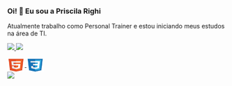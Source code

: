 ### Oi! 👋 Eu sou a Priscila Righi

Atualmente trabalho como Personal Trainer e estou iniciando meus estudos na área de TI.


<div>
  <a href="https://beacons.ai/pri-righi">
  <img height="130em" src="https://github-readme-stats.vercel.app/api?username=pri-righi&show_icons=true&theme=dark&include_all_commits=true&count_private=true"/>
  <img height="130em" src="https://github-readme-stats.vercel.app/api/top-langs/?username=pri-righi&layout=compact&langs_count=16&theme=dark"/>
</div>

<div style="display: inline_block"><br>
  <img align="center" alt="Pri-HTML" height="30" width="40" src="https://raw.githubusercontent.com/devicons/devicon/master/icons/html5/html5-original.svg">
  <img align="center" alt="Pri-CSS" height="30" width="40" src="https://raw.githubusercontent.com/devicons/devicon/master/icons/css3/css3-original.svg">
</div>
  
<div>
  <a href="https://www.instagram.com/priscilarighi88" target="_blank"><img src="https://img.shields.io/badge/Instagram-E4405F?style=for-the-badge&logo=instagram&logoColor=white" target="_blank"></a>
</div>
  
